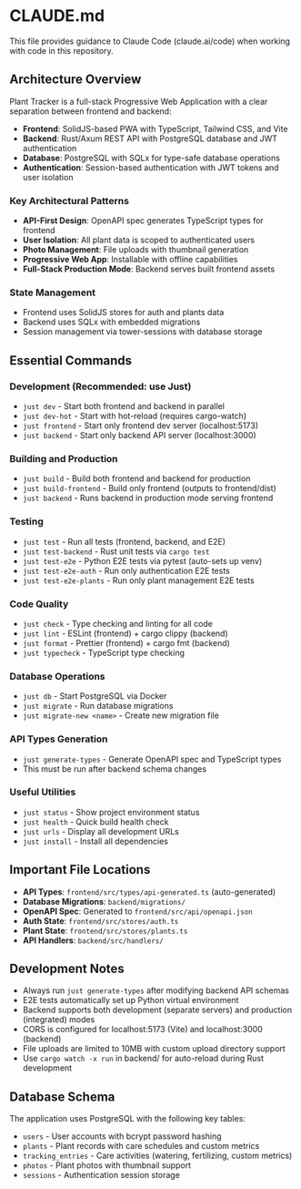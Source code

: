 # CLAUDE.md

This file provides guidance to Claude Code (claude.ai/code) when working with code in this repository.

## Architecture Overview

Plant Tracker is a full-stack Progressive Web Application with a clear separation between frontend and backend:

- **Frontend**: SolidJS-based PWA with TypeScript, Tailwind CSS, and Vite
- **Backend**: Rust/Axum REST API with PostgreSQL database and JWT authentication
- **Database**: PostgreSQL with SQLx for type-safe database operations
- **Authentication**: Session-based authentication with JWT tokens and user isolation

### Key Architectural Patterns

- **API-First Design**: OpenAPI spec generates TypeScript types for frontend
- **User Isolation**: All plant data is scoped to authenticated users
- **Photo Management**: File uploads with thumbnail generation
- **Progressive Web App**: Installable with offline capabilities
- **Full-Stack Production Mode**: Backend serves built frontend assets

### State Management
- Frontend uses SolidJS stores for auth and plants data
- Backend uses SQLx with embedded migrations
- Session management via tower-sessions with database storage

## Essential Commands

### Development (Recommended: use Just)
- `just dev` - Start both frontend and backend in parallel
- `just dev-hot` - Start with hot-reload (requires cargo-watch)
- `just frontend` - Start only frontend dev server (localhost:5173)
- `just backend` - Start only backend API server (localhost:3000)

### Building and Production
- `just build` - Build both frontend and backend for production
- `just build-frontend` - Build only frontend (outputs to frontend/dist)
- `just backend` - Runs backend in production mode serving frontend

### Testing
- `just test` - Run all tests (frontend, backend, and E2E)
- `just test-backend` - Rust unit tests via `cargo test`
- `just test-e2e` - Python E2E tests via pytest (auto-sets up venv)
- `just test-e2e-auth` - Run only authentication E2E tests
- `just test-e2e-plants` - Run only plant management E2E tests

### Code Quality
- `just check` - Type checking and linting for all code
- `just lint` - ESLint (frontend) + cargo clippy (backend)
- `just format` - Prettier (frontend) + cargo fmt (backend)
- `just typecheck` - TypeScript type checking

### Database Operations
- `just db` - Start PostgreSQL via Docker
- `just migrate` - Run database migrations
- `just migrate-new <name>` - Create new migration file

### API Types Generation
- `just generate-types` - Generate OpenAPI spec and TypeScript types
- This must be run after backend schema changes

### Useful Utilities
- `just status` - Show project environment status
- `just health` - Quick build health check
- `just urls` - Display all development URLs
- `just install` - Install all dependencies

## Important File Locations

- **API Types**: `frontend/src/types/api-generated.ts` (auto-generated)
- **Database Migrations**: `backend/migrations/`
- **OpenAPI Spec**: Generated to `frontend/src/api/openapi.json`
- **Auth State**: `frontend/src/stores/auth.ts`
- **Plant State**: `frontend/src/stores/plants.ts`
- **API Handlers**: `backend/src/handlers/`

## Development Notes

- Always run `just generate-types` after modifying backend API schemas
- E2E tests automatically set up Python virtual environment
- Backend supports both development (separate servers) and production (integrated) modes
- CORS is configured for localhost:5173 (Vite) and localhost:3000 (backend)
- File uploads are limited to 10MB with custom upload directory support
- Use `cargo watch -x run` in backend/ for auto-reload during Rust development

## Database Schema

The application uses PostgreSQL with the following key tables:
- `users` - User accounts with bcrypt password hashing
- `plants` - Plant records with care schedules and custom metrics
- `tracking_entries` - Care activities (watering, fertilizing, custom metrics)
- `photos` - Plant photos with thumbnail support
- `sessions` - Authentication session storage
